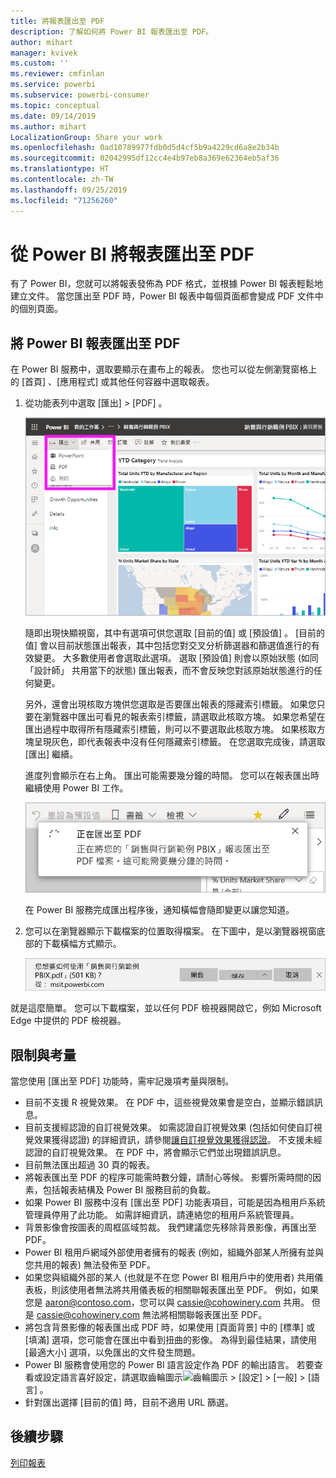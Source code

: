 ```yaml
---
title: 將報表匯出至 PDF
description: 了解如何將 Power BI 報表匯出至 PDF。
author: mihart
manager: kvivek
ms.custom: ''
ms.reviewer: cmfinlan
ms.service: powerbi
ms.subservice: powerbi-consumer
ms.topic: conceptual
ms.date: 09/14/2019
ms.author: mihart
LocalizationGroup: Share your work
ms.openlocfilehash: 0ad10789977fdb0d5d4cf5b9a4229cd6a8e2b34b
ms.sourcegitcommit: 02042995df12cc4e4b97eb8a369e62364eb5af36
ms.translationtype: HT
ms.contentlocale: zh-TW
ms.lasthandoff: 09/25/2019
ms.locfileid: "71256260"
---
```

# <a name="export-reports-from-power-bi-to-pdf"></a>從 Power BI 將報表匯出至 PDF
有了 Power BI，您就可以將報表發佈為 PDF 格式，並根據 Power BI 報表輕鬆地建立文件。 當您匯出至 PDF 時，Power BI 報表中每個頁面都會變成 PDF 文件中的個別頁面。

## <a name="export-your-power-bi-report-to-pdf"></a>將 Power BI 報表匯出至 PDF
在 Power BI 服務中，選取要顯示在畫布上的報表。 您也可以從左側瀏覽窗格上的 [首頁]  、[應用程式]  或其他任何容器中選取報表。

1. 從功能表列中選取 [匯出]   > [PDF]  。

    ![從功能表列選取 [匯出]](media/end-user-pdf/power-bi-export.png)

    隨即出現快顯視窗，其中有選項可供您選取 [目前的值]  或 [預設值]  。 [目前的值]  會以目前狀態匯出報表，其中包括您對交叉分析篩選器和篩選值進行的有效變更。 大多數使用者會選取此選項。 選取 [預設值]  則會以原始狀態 (如同「設計師」  共用當下的狀態) 匯出報表，而不會反映您對該原始狀態進行的任何變更。
    
    另外，還會出現核取方塊供您選取是否要匯出報表的隱藏索引標籤。 如果您只要在瀏覽器中匯出可看見的報表索引標籤，請選取此核取方塊。 如果您希望在匯出過程中取得所有隱藏索引標籤，則可以不要選取此核取方塊。 如果核取方塊呈現灰色，即代表報表中沒有任何隱藏索引標籤。 在您選取完成後，請選取 [匯出]  繼續。
    
    進度列會顯示在右上角。 匯出可能需要幾分鐘的時間。 您可以在報表匯出時繼續使用 Power BI 工作。

    ![匯出進度訊息](media/end-user-pdf/power-bi-export-progress.png)

    在 Power BI 服務完成匯出程序後，通知橫幅會隨即變更以讓您知道。

2. 您可以在瀏覽器顯示下載檔案的位置取得檔案。 在下圖中，是以瀏覽器視窗底部的下載橫幅方式顯示。

    ![下載的檔案位置](media/end-user-pdf/power-bi-export-done.png)

就是這麼簡單。 您可以下載檔案，並以任何 PDF 檢視器開啟它，例如 Microsoft Edge 中提供的 PDF 檢視器。


## <a name="limitations-and-considerations"></a>限制與考量
當您使用 [匯出至 PDF]  功能時，需牢記幾項考量與限制。

* 目前不支援 R 視覺效果。 在 PDF 中，這些視覺效果會是空白，並顯示錯誤訊息。 
* 目前支援經認證的自訂視覺效果。 如需認證自訂視覺效果 (包括如何使自訂視覺效果獲得認證) 的詳細資訊，請參閱[讓自訂視覺效果獲得認證](../power-bi-custom-visuals-certified.md)。 不支援未經認證的自訂視覺效果。 在 PDF 中，將會顯示它們並出現錯誤訊息。 
* 目前無法匯出超過 30 頁的報表。
* 將報表匯出至 PDF 的程序可能需時數分鐘，請耐心等候。 影響所需時間的因素，包括報表結構及 Power BI 服務目前的負載。
* 如果 Power BI 服務中沒有 [匯出至 PDF]  功能表項目，可能是因為租用戶系統管理員停用了此功能。 如需詳細資訊，請連絡您的租用戶系統管理員。
* 背景影像會按圖表的周框區域剪裁。 我們建議您先移除背景影像，再匯出至 PDF。
* Power BI 租用戶網域外部使用者擁有的報表 (例如，組織外部某人所擁有並與您共用的報表) 無法發佈至 PDF。
* 如果您與組織外部的某人 (也就是不在您 Power BI 租用戶中的使用者) 共用儀表板，則該使用者無法將共用儀表板的相關聯報表匯出至 PDF。 例如，如果您是 aaron@contoso.com，您可以與 cassie@cohowinery.com 共用。 但是 cassie@cohowinery.com 無法將相關聯報表匯出至 PDF。
* 將包含背景影像的報表匯出成 PDF 時，如果使用 [頁面背景]  中的 [標準]  或 [填滿]  選項，您可能會在匯出中看到扭曲的影像。 為得到最佳結果，請使用 [最適大小]  選項，以免匯出的文件發生問題。
* Power BI 服務會使用您的 Power BI 語言設定作為 PDF 的輸出語言。 若要查看或設定語言喜好設定，請選取齒輪圖示![齒輪圖示](media/end-user-powerpoint/power-bi-settings-icon.png) > [設定]   > [一般]   > [語言]  。
* 針對匯出選擇 [目前的值]  時，目前不適用 URL 篩選。

## <a name="next-steps"></a>後續步驟
[列印報表](end-user-print.md)
